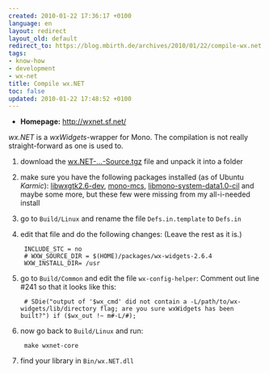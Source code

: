 ```yaml
---
created: 2010-01-22 17:36:17 +0100
language: en
layout: redirect
layout_old: default
redirect_to: https://blog.mbirth.de/archives/2010/01/22/compile-wx.net.html
tags:
- know-how
- development
- wx-net
title: Compile wx.NET
toc: false
updated: 2010-01-22 17:48:52 +0100
---
```


* **Homepage:** <http://wxnet.sf.net/>

*wx.NET* is a *wxWidgets*-wrapper for Mono. The compilation is not really straight-forward as one is used to.

1. download the [wx.NET-...-Source.tgz](http://sourceforge.net/projects/wxnet/files/) file and unpack it into a folder
1. make sure you have the following packages installed (as of Ubuntu *Karmic*): [libwxgtk2.6-dev](apt://libwxgtk2.6-dev),
   [mono-mcs](apt://mono-mcs), [libmono-system-data1.0-cil](apt://libmono-system-data1.0-cil) and maybe some more, but
   these few were missing from my all-i-needed install
1. go to `Build/Linux` and rename the file `Defs.in.template` to `Defs.in`
1. edit that file and do the following changes: (Leave the rest as it is.)

        INCLUDE_STC = no
        # WXW_SOURCE_DIR = $(HOME)/packages/wx-widgets-2.6.4
        WXW_INSTALL_DIR= /usr

1. go to `Build/Common` and edit the file `wx-config-helper`: Comment out line #241 so that it looks like this:

        # SDie("output of '$wx_cmd' did not contain a -L/path/to/wx-widgets/lib/directory flag; are you sure wxWidgets has been built?") if ($wx_out !~ m#-L/#);

1. now go back to `Build/Linux` and run:

        make wxnet-core

1. find your library in `Bin/wx.NET.dll`